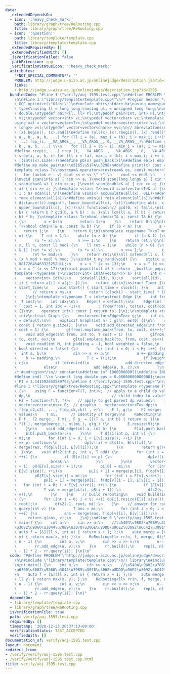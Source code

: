 ```yaml
---
data:
  _extendedDependsOn:
  - icon: ':heavy_check_mark:'
    path: library/graph/tree/ReRooting.cpp
    title: library/graph/tree/ReRooting.cpp
  - icon: ':question:'
    path: library/template/template.cpp
    title: library/template/template.cpp
  _extendedRequiredBy: []
  _extendedVerifiedWith: []
  _isVerificationFailed: false
  _pathExtension: cpp
  _verificationStatusIcon: ':heavy_check_mark:'
  attributes:
    '*NOT_SPECIAL_COMMENTS*': ''
    PROBLEM: http://judge.u-aizu.ac.jp/onlinejudge/description.jsp?id=1595
    links:
    - http://judge.u-aizu.ac.jp/onlinejudge/description.jsp?id=1595
  bundledCode: "#line 1 \"verify/aoj-1595.test.cpp\"\n#define PROBLEM \"http://judge.u-aizu.ac.jp/onlinejudge/description.jsp?id=1595\"\
    \n\n#line 1 \"library/template/template.cpp\"\n/* #region header */\n\n#pragma\
    \ GCC optimize(\"Ofast\")\n#include <bits/stdc++.h>\nusing namespace std;\n//\
    \ types\nusing ll = long long;\nusing ull = unsigned long long;\nusing ld = long\
    \ double;\ntypedef pair<ll, ll> Pl;\ntypedef pair<int, int> Pi;\ntypedef vector<ll>\
    \ vl;\ntypedef vector<int> vi;\ntypedef vector<char> vc;\ntemplate <typename T>\n\
    using mat = vector<vector<T>>;\ntypedef vector<vector<int>> vvi;\ntypedef vector<vector<long\
    \ long>> vvl;\ntypedef vector<vector<char>> vvc;\n// abreviations\n#define all(x)\
    \ (x).begin(), (x).end()\n#define rall(x) (x).rbegin(), (x).rend()\n#define rep_(i,\
    \ a_, b_, a, b, ...) for (ll i = (a), max_i = (b); i < max_i; i++)\n#define rep(i,\
    \ ...) rep_(i, __VA_ARGS__, __VA_ARGS__, 0, __VA_ARGS__)\n#define rrep_(i, a_,\
    \ b_, a, b, ...) \\\n    for (ll i = (b - 1), min_i = (a); i >= min_i; i--)\n\
    #define rrep(i, ...) rrep_(i, __VA_ARGS__, __VA_ARGS__, 0, __VA_ARGS__)\n#define\
    \ srep(i, a, b, c) for (ll i = (a), max_i = (b); i < max_i; i += c)\n#define SZ(x)\
    \ ((int)(x).size())\n#define pb(x) push_back(x)\n#define eb(x) emplace_back(x)\n\
    #define mp make_pair\n//\u5165\u51FA\u529B\n#define print(x) cout << x << endl\n\
    template <class T>\nostream& operator<<(ostream& os, const vector<T>& v) {\n \
    \   for (auto& e : v) cout << e << \" \";\n    cout << endl;\n    return os;\n\
    }\nvoid scan(int& a) { cin >> a; }\nvoid scan(long long& a) { cin >> a; }\nvoid\
    \ scan(char& a) { cin >> a; }\nvoid scan(double& a) { cin >> a; }\nvoid scan(string&\
    \ a) { cin >> a; }\ntemplate <class T>\nvoid scan(vector<T>& a) {\n    for (auto&\
    \ i : a) scan(i);\n}\n#define vsum(x) accumulate(all(x), 0LL)\n#define vmax(a)\
    \ *max_element(all(a))\n#define vmin(a) *min_element(all(a))\n#define lb(c, x)\
    \ distance((c).begin(), lower_bound(all(c), (x)))\n#define ub(c, x) distance((c).begin(),\
    \ upper_bound(all(c), (x)))\n// functions\n// gcd(0, x) fails.\nll gcd(ll a, ll\
    \ b) { return b ? gcd(b, a % b) : a; }\nll lcm(ll a, ll b) { return a / gcd(a,\
    \ b) * b; }\ntemplate <class T>\nbool chmax(T& a, const T& b) {\n    if (a < b)\
    \ {\n        a = b;\n        return 1;\n    }\n    return 0;\n}\ntemplate <class\
    \ T>\nbool chmin(T& a, const T& b) {\n    if (b < a) {\n        a = b;\n     \
    \   return 1;\n    }\n    return 0;\n}\ntemplate <typename T>\nT mypow(T x, ll\
    \ n) {\n    T ret = 1;\n    while (n > 0) {\n        if (n & 1) (ret *= x);\n\
    \        (x *= x);\n        n >>= 1;\n    }\n    return ret;\n}\nll modpow(ll\
    \ x, ll n, const ll mod) {\n    ll ret = 1;\n    while (n > 0) {\n        if (n\
    \ & 1) (ret *= x);\n        (x *= x);\n        n >>= 1;\n        x %= mod;\n \
    \       ret %= mod;\n    }\n    return ret;\n}\nll safemod(ll x, ll mod) { return\
    \ (x % mod + mod) % mod; }\nuint64_t my_rand(void) {\n    static uint64_t x =\
    \ 88172645463325252ULL;\n    x = x ^ (x << 13);\n    x = x ^ (x >> 7);\n    return\
    \ x = x ^ (x << 17);\n}\nint popcnt(ull x) { return __builtin_popcountll(x); }\n\
    template <typename T>\nvector<int> IOTA(vector<T> a) {\n    int n = a.size();\n\
    \    vector<int> id(n);\n    iota(all(id), 0);\n    sort(all(id), [&](int i, int\
    \ j) { return a[i] < a[j]; });\n    return id;\n}\nstruct Timer {\n    clock_t\
    \ start_time;\n    void start() { start_time = clock(); }\n    int lap() {\n \
    \       // return x ms.\n        return (clock() - start_time) * 1000 / CLOCKS_PER_SEC;\n\
    \    }\n};\ntemplate <typename T = int>\nstruct Edge {\n    int from, to;\n  \
    \  T cost;\n    int idx;\n\n    Edge() = default;\n\n    Edge(int from, int to,\
    \ T cost = 1, int idx = -1)\n        : from(from), to(to), cost(cost), idx(idx)\
    \ {}\n\n    operator int() const { return to; }\n};\n\ntemplate <typename T =\
    \ int>\nstruct Graph {\n    vector<vector<Edge<T>>> g;\n    int es;\n\n    Graph()\
    \ = default;\n\n    explicit Graph(int n) : g(n), es(0) {}\n\n    size_t size()\
    \ const { return g.size(); }\n\n    void add_directed_edge(int from, int to, T\
    \ cost = 1) {\n        g[from].emplace_back(from, to, cost, es++);\n    }\n\n\
    \    void add_edge(int from, int to, T cost = 1) {\n        g[from].emplace_back(from,\
    \ to, cost, es);\n        g[to].emplace_back(to, from, cost, es++);\n    }\n\n\
    \    void read(int M, int padding = -1, bool weighted = false,\n             \
    \ bool directed = false) {\n        for (int i = 0; i < M; i++) {\n          \
    \  int a, b;\n            cin >> a >> b;\n            a += padding;\n        \
    \    b += padding;\n            T c = T(1);\n            if (weighted) cin >>\
    \ c;\n            if (directed)\n                add_directed_edge(a, b, c);\n\
    \            else\n                add_edge(a, b, c);\n        }\n    }\n};\n\n\
    /* #endregion*/\n// constant\n#define inf 1000000000ll\n#define INF 4000000004000000000LL\n\
    #define endl '\\n'\nconst long double eps = 0.000000000000001;\nconst long double\
    \ PI = 3.141592653589793;\n#line 4 \"verify/aoj-1595.test.cpp\"\n// library\n\
    #line 1 \"library/graph/tree/ReRooting.cpp\"\ntemplate <typename T>\nstruct ReRooting\
    \ {\n    using F = function<T(T, int)>;  // apply to a child dp value:function\
    \ dp,\n                                    // child index to value\n    using\
    \ F2 = function<T(T, T)>;   // apply to get parent dp values\n    int V;\n   \
    \ vector<vector<int>> E;  // graph\n    vector<vector<T>> dp;\n    // dp_v = g(merge(f(dp_c1,c1),\
    \ f(dp_c2,c2), ..., f(dp_ck,ck)) , v)\n    F f, g;\n    F2 merge;  // merge children\
    \ values\n    T mi;      // identity of merge\n\n    ReRooting(\n        int V_,\
    \ F f_, F2 merge_, T mi_, F g_ = [](T a, int b) { return a; })\n        : V(V_),\
    \ f(f_), merge(merge_), mi(mi_), g(g_) {\n        E.resize(V);\n        dp.resize(V);\n\
    \    }\n\n    void add_edge(int a, int b) {\n        E[a].push_back(b);\n    \
    \    E[b].push_back(a);\n    }\n\n    T dfs1(int p, int v) {\n        T res =\
    \ mi;\n        for (int i = 0; i < E[v].size(); ++i) {\n            if (E[v][i]\
    \ == p) continue;\n            dp[v][i] = dfs1(v, E[v][i]);\n            res =\
    \ merge(res, f(dp[v][i], E[v][i]));\n        }\n        return g(res, v);\n  \
    \  }\n\n    void dfs2(int p, int v, T add) {\n        for (int i = 0; i < E[v].size();\
    \ ++i) {\n            if (E[v][i] == p) {\n                dp[v][i] = add;\n \
    \               break;\n            }\n        }\n\n        vector<T> pL(E[v].size()\
    \ + 1), pR(E[v].size() + 1);\n        pL[0] = mi;\n        for (int i = 0; i <\
    \ E[v].size(); ++i)\n            pL[i + 1] = merge(pL[i], f(dp[v][i], E[v][i]));\n\
    \        pR[E[v].size()] = mi;\n        for (int i = E[v].size(); i > 0; --i)\n\
    \            pR[i - 1] = merge(pR[i], f(dp[v][i - 1], E[v][i - 1]));\n\n     \
    \   for (int i = 0; i < E[v].size(); ++i) {\n            if (E[v][i] == p) continue;\n\
    \            T val = merge(pL[i], pR[i + 1]);\n            dfs2(v, E[v][i], g(val,\
    \ v));\n        }\n    }\n    // build rerooting\n    void build(int root = 0)\
    \ {\n        for (int i = 0; i < V; ++i) dp[i].resize(E[i].size());\n        dfs1(-1,\
    \ root);\n        dfs2(-1, root, mi);\n    }\n    // answer for root v\n    T\
    \ query(int v) {\n        T ans = mi;\n        for (int i = 0; i < E[v].size();\
    \ ++i) {\n            ans = merge(ans, f(dp[v][i], E[v][i]));\n        }\n   \
    \     return g(ans, v);\n    }\n};\n#line 6 \"verify/aoj-1595.test.cpp\"\nint\
    \ main() {\n    int n;\n    cin >> n;\n    //\u5404\u9802\u70B9\u304B\u3089\u6700\
    \u3082\u9060\u3044\u70B9\u3078\u306E\u8DDD\u96E2\u3092\u6C42\u3081\u308B\n   \
    \ auto f = [&](ll x, int u) { return x + 1; };\n    auto merge = [&](ll x, ll\
    \ y) { return max(x, y); };\n    ReRooting<ll> rr(n, f, merge, 0);\n    rep(i,\
    \ n - 1) {\n        int u, v;\n        cin >> u >> v;\n        u--;\n        v--;\n\
    \        rr.add_edge(u, v);\n    }\n    rr.build();\n    rep(i, n) { print((n\
    \ - 1) * 2 - rr.query(i)); }\n}\n"
  code: "#define PROBLEM \"http://judge.u-aizu.ac.jp/onlinejudge/description.jsp?id=1595\"\
    \n\n#include \"library/template/template.cpp\"\n// library\n#include \"library/graph/tree/ReRooting.cpp\"\
    \nint main() {\n    int n;\n    cin >> n;\n    //\u5404\u9802\u70B9\u304B\u3089\
    \u6700\u3082\u9060\u3044\u70B9\u3078\u306E\u8DDD\u96E2\u3092\u6C42\u3081\u308B\
    \n    auto f = [&](ll x, int u) { return x + 1; };\n    auto merge = [&](ll x,\
    \ ll y) { return max(x, y); };\n    ReRooting<ll> rr(n, f, merge, 0);\n    rep(i,\
    \ n - 1) {\n        int u, v;\n        cin >> u >> v;\n        u--;\n        v--;\n\
    \        rr.add_edge(u, v);\n    }\n    rr.build();\n    rep(i, n) { print((n\
    \ - 1) * 2 - rr.query(i)); }\n}"
  dependsOn:
  - library/template/template.cpp
  - library/graph/tree/ReRooting.cpp
  isVerificationFile: true
  path: verify/aoj-1595.test.cpp
  requiredBy: []
  timestamp: '2020-12-23 20:37:13+09:00'
  verificationStatus: TEST_ACCEPTED
  verifiedWith: []
documentation_of: verify/aoj-1595.test.cpp
layout: document
redirect_from:
- /verify/verify/aoj-1595.test.cpp
- /verify/verify/aoj-1595.test.cpp.html
title: verify/aoj-1595.test.cpp
---
```

